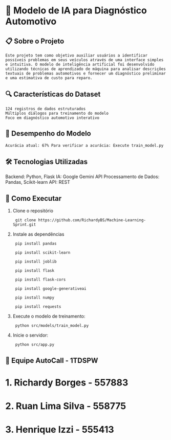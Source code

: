 # 🚗 Modelo de IA para Diagnóstico Automotivo

## 📋 Sobre o Projeto
    Este projeto tem como objetivo auxiliar usuários a identificar possíveis problemas em seus veículos através de uma interface simples e intuitiva. O modelo de inteligência artificial foi desenvolvido utilizando técnicas de aprendizado de máquina para analisar descrições textuais de problemas automotivos e fornecer um diagnóstico preliminar e uma estimativa de custo para reparo.

## 🔍 Características do Dataset
    124 registros de dados estruturados
    Múltiplos diálogos para treinamento do modelo
    Foco em diagnóstico automotivo interativo

## 🤖 Desempenho do Modelo
    Acurácia atual: 67% Para verificar a acurácia: Execute train_model.py

## 🛠️ Tecnologias Utilizadas
Backend: Python, Flask
IA: Google Gemini API
Processamento de Dados: Pandas, Scikit-learn
API: REST

## 🚀 Como Executar
1. Clone o repositório

        git clone https://github.com/RichardyBS/Machine-Learning-Sprint.git

2. Instale as dependências

        pip install pandas
        
        pip install scikit-learn
        
        pip install joblib
        
        pip install flask
        
        pip install flask-cors
        
        pip install google-generativeai
        
        pip install numpy
        
        pip install requests

3. Execute o modelo de treinamento:

        python src/models/train_model.py

4. Inicie o servidor:

        python src/app.py


## 👥 Equipe AutoCall - 1TDSPW
# 1. Richardy Borges - 557883
# 2. Ruan Lima Silva - 558775
# 3. Henrique Izzi - 555413